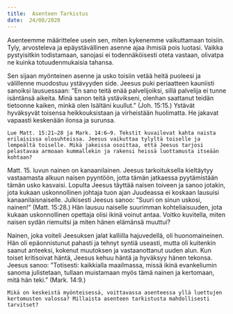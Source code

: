 ```yaml
---
title:  Asenteen Tarkistus
date:  24/08/2020
---
```


Asenteemme määrittelee usein sen, miten kykenemme vaikuttamaan toisiin. Tyly, arvosteleva ja epäystävällinen asenne ajaa ihmisiä pois luotasi. Vaikka pystyisitkin todistamaan, sanojasi ei todennäköisesti oteta vastaan, olivatpa ne kuinka totuudenmukaisia tahansa.

Sen sijaan myönteinen asenne ja usko toisiin vetää heitä puoleesi ja välillenne muodostuu ystävyyden side. Jeesus puki periaatteen kauniisti sanoiksi lausuessaan: ”En sano teitä enää palvelijoiksi, sillä palvelija ei tunne isäntänsä aikeita. Minä sanon teitä ystävikseni, olenhan saattanut teidän tietoonne kaiken, minkä olen Isältäni kuullut.” (Joh. 15:15.) Ystävät hyväksyvät toisensa heikkouksistaan ja virheistään huolimatta. He jakavat vapaasti keskenään ilonsa ja surunsa.

`Lue Matt. 15:21–28 ja Mark. 14:6–9. Tekstit kuvailevat kahta naista erilaisissa olosuhteissa. Jeesus vaikuttaa tylyltä toiselle ja lempeältä toiselle. Mikä jakeissa osoittaa, että Jeesus tarjosi pelastavaa armoaan kummallekin ja rakensi heissä luottamusta it­seään kohtaan?`

Matt. 15. luvun nainen on kanaanilainen. Jeesus tarkoituksella kieltäytyy vastaamasta alkuun naisen pyyntöön, jotta tämän jatkaessa pyytämistään tämän usko kasvaisi. Lopulta Jeesus täyttää naisen toiveen ja sanoo jotakin, jota kukaan uskonnollinen johtaja tuon ajan Juudeassa ei koskaan lausuisi kanaanilaisnaiselle. Julkisesti Jeesus sanoo: ”Suuri on sinun uskosi, nainen!” (Matt. 15:28.) Hän lausuu naiselle suurimman kohteliaisuuden, jota kukaan uskonnollinen opettaja olisi ikinä voinut antaa. Voitko kuvitella, miten naisen sydän riemuitsi ja miten hänen elämänsä muuttui?

Nainen, joka voiteli Jeesuksen jalat kalliilla hajuvedellä, oli huonomaineinen. Hän oli epäonnistunut pahasti ja tehnyt syntiä useasti, mutta oli kuitenkin saanut anteeksi, kokenut muutoksen ja vastaanottanut uuden alun. Kun toiset kritisoivat häntä, Jeesus kehuu häntä ja hyväksyy hänen tekonsa. Jeesus sanoo: ”Totisesti: kaikkialla maailmassa, missä ikinä evankeliumin sanoma julistetaan, tullaan muistamaan myös tämä nainen ja kertomaan, mitä hän teki.” (Mark. 14:9.)

`Mikä on keskeistä myönteisessä, voittavassa asenteessa yllä luettujen kertomusten valossa? Millaista asenteen tarkistusta mahdollisesti tarvitset?`